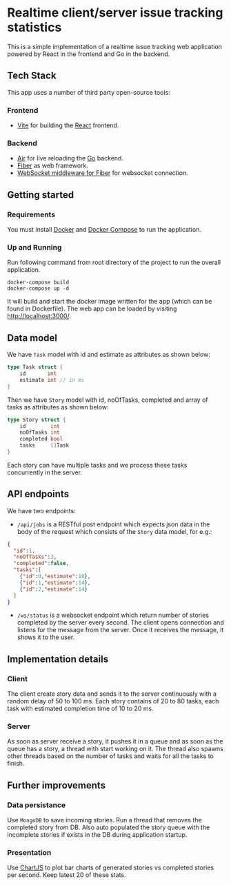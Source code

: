 # Realtime client/server issue tracking statistics

This is a simple implementation of a realtime issue tracking web application powered by React in the frontend and Go in the backend.

## Tech Stack

This app uses a number of third party open-source tools:

### Frontend
- [Vite](https://vitejs.dev/) for building the [React](https://reactjs.org/) frontend.

### Backend
- [Air](https://github.com/cosmtrek/air) for live reloading the [Go](https://go.dev/) backend.
- [Fiber](https://docs.gofiber.io/) as web framework.
- [WebSocket middleware for Fiber](https://github.com/gofiber/websocket) for websocket connection.

## Getting started

### Requirements
You must install [Docker](https://docs.docker.com/get-docker/) and [Docker Compose](https://docs.docker.com/compose/install/) to run the application.

### Up and Running
Run following command from root directory of the project to run the overall application.
```shell
docker-compose build
docker-compose up -d
```

It will build and start the docker image written for the app (which can be found in Dockerfile). The web app can be loaded by visiting [http://localhost:3000/](http://localhost:3000/).

## Data model
We have `Task` model with id and estimate as attributes as shown below:
```go
type Task struct {
	id       int
	estimate int // in ms
}
```
Then we have `Story` model with id, noOfTasks, completed and array of tasks as attributes as shown below:
```go
type Story struct {
	id        int
	noOfTasks int
	completed bool
	tasks     []Task
}
```
Each story can have multiple tasks and we process these tasks concurrently in the server.

## API endpoints
We have two endpoints:
- `/api/jobs` is a RESTful post endpoint which expects json data in the body of the request
which consists of the `Story` data model, for e.g.:
```json
{
  "id":1,
  "noOfTasks":3,
  "completed":false,
  "tasks":[
    {"id":0,"estimate":10},
    {"id":1,"estimate":14},
    {"id":2,"estimate":14}
  ]
}
```
- `/ws/status` is a websocket endpoint which return number of stories completed by the server every second. The client opens connection and listens for the message from the server. Once it receives the message, it shows it to the user.

## Implementation details
### Client
The client create story data and sends it to the server continuously with a random delay of 50 to 100 ms. Each story contains of 20 to 80 tasks, each task with estimated completion time of 10 to 20 ms.

### Server
As soon as server receive a story, it pushes it in a queue and as soon as the queue has a story, a thread with start working on it. The thread also spawns other threads based on the number of tasks and waits for all the tasks to finish.

## Further improvements
### Data persistance
Use `MongoDB` to save incoming stories. Run a thread that removes the completed story from DB. Also auto populated the story queue with the incomplete stories if exists in the DB during application startup.

### Presentation
Use [ChartJS](https://www.chartjs.org/) to plot bar charts of generated stories vs completed stories per second. Keep latest 20 of these stats.